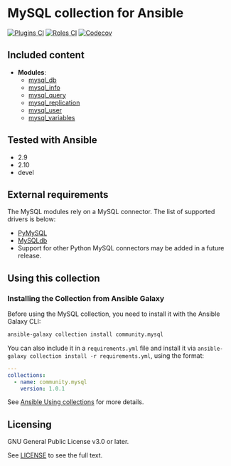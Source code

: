 # MySQL collection for Ansible
[![Plugins CI](https://github.com/ansible-collections/community.mysql/workflows/Plugins%20CI/badge.svg?event=push)](https://github.com/ansible-collections/community.mysql/actions?query=workflow%3A"Plugins+CI") [![Roles CI](https://github.com/ansible-collections/community.mysql/workflows/Roles%20CI/badge.svg?event=push)](https://github.com/ansible-collections/community.mysql/actions?query=workflow%3A"Roles+CI") [![Codecov](https://img.shields.io/codecov/c/github/ansible-collections/community.mysql)](https://codecov.io/gh/ansible-collections/community.mysql)

## Included content

- **Modules**:
  - [mysql_db](https://docs.ansible.com/ansible/latest/modules/mysql_db_module.html)
  - [mysql_info](https://docs.ansible.com/ansible/latest/modules/mysql_info_module.html)
  - [mysql_query](https://docs.ansible.com/ansible/latest/modules/mysql_query_module.html)
  - [mysql_replication](https://docs.ansible.com/ansible/latest/modules/mysql_replication_module.html)
  - [mysql_user](https://docs.ansible.com/ansible/latest/modules/mysql_user_module.html)
  - [mysql_variables](https://docs.ansible.com/ansible/latest/modules/mysql_variables_module.html)

## Tested with Ansible

- 2.9
- 2.10
- devel

## External requirements

The MySQL modules rely on a MySQL connector.  The list of supported drivers is below:

- [PyMySQL](https://github.com/PyMySQL/PyMySQL)
- [MySQLdb](https://github.com/PyMySQL/mysqlclient-python)
- Support for other Python MySQL connectors may be added in a future release.

## Using this collection

### Installing the Collection from Ansible Galaxy

Before using the MySQL collection, you need to install it with the Ansible Galaxy CLI:

```bash
ansible-galaxy collection install community.mysql
```

You can also include it in a `requirements.yml` file and install it via `ansible-galaxy collection install -r requirements.yml`, using the format:

```yaml
---
collections:
  - name: community.mysql
    version: 1.0.1
```

See [Ansible Using collections](https://docs.ansible.com/ansible/latest/user_guide/collections_using.html) for more details.

## Licensing

<!-- Include the appropriate license information here and a pointer to the full licensing details. If the collection contains modules migrated from the ansible/ansible repo, you must use the same license that existed in the ansible/ansible repo. See the GNU license example below. -->

GNU General Public License v3.0 or later.

See [LICENSE](https://www.gnu.org/licenses/gpl-3.0.txt) to see the full text.
